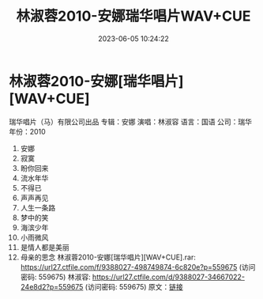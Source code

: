 ﻿---
title: 林淑蓉2010-安娜瑞华唱片WAV+CUE
date: 2023-06-05 10:24:22
categories: WAV车载音乐、镜像
tags: 华语中文
---
# 林淑蓉2010-安娜[瑞华唱片][WAV+CUE]

瑞华唱片（马）有限公司出品
专辑：安娜
演唱：林淑容
语言：国语
公司：瑞华
年份：2010
01. 安娜
02. 寂寞
03. 盼你回来
04. 流水年华
05. 不得已
06. 声声再见
07. 人生一条路
08. 梦中的笑
09. 海滨少年
10. 小雨微风
11. 是情人都是美丽
12. 母亲的思念
林淑蓉2010-安娜[瑞华唱片][WAV+CUE].rar: https://url27.ctfile.com/f/9388027-498749874-6c820e?p=559675
(访问密码: 559675)
林淑容: https://url27.ctfile.com/d/9388027-34667022-24e8d2?p=559675
(访问密码: 559675)
原文：[链接](https://blog.sina.com.cn/s/blog_1647c7e7601031278.html)